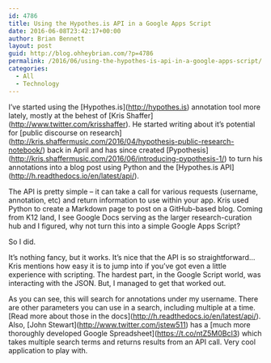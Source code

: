 ```yaml
---
id: 4786
title: Using the Hypothes.is API in a Google Apps Script
date: 2016-06-08T23:42:17+00:00
author: Brian Bennett
layout: post
guid: http://blog.ohheybrian.com/?p=4786
permalink: /2016/06/using-the-hypothes-is-api-in-a-google-apps-script/
categories:
  - All
  - Technology
---
```

I&#8217;ve started using the \[Hypothes.is\](http://hypothes.is) annotation tool more lately, mostly at the behest of \[Kris Shaffer\](http://www.twitter.com/krisshaffer). He started writing about it&#8217;s potential for \[public discourse on research\](http://kris.shaffermusic.com/2016/04/hypothesis-public-research-notebook/) back in April and has since created \[Pypothesis\](http://kris.shaffermusic.com/2016/06/introducing-pypothesis-1/) to turn his annotations into a blog post using Python and the \[Hypothes.is API\](http://h.readthedocs.io/en/latest/api/).

The API is pretty simple &#8211; it can take a call for various requests (username, annotation, etc) and return information to use within your app. Kris used Python to create a Markdown page to post on a GitHub-based blog. Coming from K12 land, I see Google Docs serving as the larger research-curation hub and I figured, why not turn this into a simple Google Apps Script?

So I did.



It&#8217;s nothing fancy, but it works. It&#8217;s nice that the API is so straightforward&#8230;Kris mentions how easy it is to jump into if you&#8217;ve got even a little experience with scripting. The hardest part, in the Google Script world, was interacting with the JSON. But, I managed to get that worked out.

As you can see, this will search for annotations under my username. There are other parameters you can use in a search, including multiple at a time. \[Read more about those in the docs\](http://h.readthedocs.io/en/latest/api/). Also, \[John Stewart\](http://www.twitter.com/jstew511) has a \[much more thoroughly developed Google Spreadsheet\](https://t.co/ntZ5M0BcI3) which takes multiple search terms and returns results from an API call. Very cool application to play with.